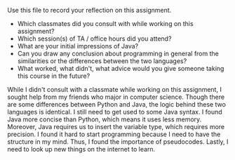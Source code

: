 Use this file to record your reflection on this assignment.

- Which classmates did you consult with while working on this assignment?
- Which session(s) of TA / office hours did you attend?
- What are your initial impressions of Java? 
- Can you draw any conclusion about programming in general from the similarities or the differences between the two languages? 
- What worked, what didn't, what advice would you give someone taking this course in the future?

While I didn't consult with a classmate while working on this assignment, I sought help from my friends who major in computer science. Though there are some differences between Python and Java, the logic behind these two languages is identical. I still need to get used to some Java syntax. I found Java more concise than Python, which means it uses less memory. Moreover, Java requires us to insert the variable type, which requires more precision. I found it hard to start programming because I need to have the structure in my mind. Thus, I found the importance of pseudocodes. Lastly, I need to look up new things on the internet to learn.